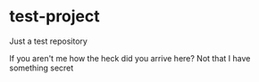 # test-project
Just a test repository

If you aren't me how the heck did you arrive here?
Not that I have something secret


